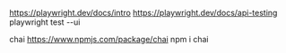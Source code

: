 https://playwright.dev/docs/intro
https://playwright.dev/docs/api-testing
playwright test --ui


chai
https://www.npmjs.com/package/chai
npm i chai
